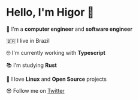 # Hello, I'm Higor 👋

👷 I'm a __computer engineer__ and __software engineer__

🇧🇷 I live in Brazil

🤓 I'm currently working with __Typescript__

📚 I'm studying __Rust__

🐧 I love __Linux__ and __Open Source__ projects

😎 Follow me on [Twitter](https://twitter.com/HigorRozan)

<!--
**hrozan/hrozan** is a ✨ _special_ ✨ repository because its `README.md` (this file) appears on your GitHub profile.

Here are some ideas to get you started:

- 🔭 I’m currently working on ...
- 🌱 I’m currently learning ...
- 👯 I’m looking to collaborate on ...
- 🤔 I’m looking for help with ...
- 💬 Ask me about ...
- 📫 How to reach me: ...
- 😄 Pronouns: ...
- ⚡ Fun fact: ...
-->
